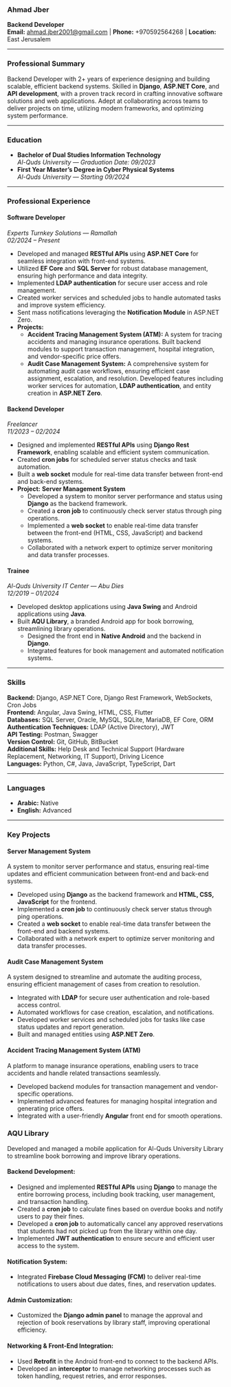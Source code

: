 ### **Ahmad Jber**

**Backend Developer**\
**Email:** [ahmad.jber2001@gmail.com](mailto\:ahmad.jber2001@gmail.com) | **Phone:** +970592564268 | **Location:** East Jerusalem

---

### **Professional Summary**

Backend Developer with 2+ years of experience designing and building scalable, efficient backend systems. Skilled in **Django**, **ASP.NET Core**, and **API development**, with a proven track record in crafting innovative software solutions and web applications. Adept at collaborating across teams to deliver projects on time, utilizing modern frameworks, and optimizing system performance.

---

### **Education**

- **Bachelor of Dual Studies Information Technology**\
  *Al-Quds University* — *Graduation Date: 09/2023*
- **First Year Master’s Degree in Cyber Physical Systems**\
  *Al-Quds University* — *Starting 09/2024*

---

### **Professional Experience**

#### **Software Developer**

*Experts Turnkey Solutions* — *Ramallah*\
*02/2024 – Present*

- Developed and managed **RESTful APIs** using **ASP.NET Core** for seamless integration with front-end systems.
- Utilized **EF Core** and **SQL Server** for robust database management, ensuring high performance and data integrity.
- Implemented **LDAP authentication** for secure user access and role management.
- Created worker services and scheduled jobs to handle automated tasks and improve system efficiency.
- Sent mass notifications leveraging the **Notification Module** in ASP.NET Zero.
- **Projects:**
  - **Accident Tracing Management System (ATM):** A system for tracing accidents and managing insurance operations. Built backend modules to support transaction management, hospital integration, and vendor-specific price offers.
  - **Audit Case Management System:** A comprehensive system for automating audit case workflows, ensuring efficient case assignment, escalation, and resolution. Developed features including worker services for automation, **LDAP authentication**, and entity creation in **ASP.NET Zero**.

#### **Backend Developer**

*Freelancer*\
*11/2023 – 02/2024*

- Designed and implemented **RESTful APIs** using **Django Rest Framework**, enabling scalable and efficient system communication.
- Created **cron jobs** for scheduled server status checks and task automation.
- Built a **web socket** module for real-time data transfer between front-end and back-end systems.
- **Project:** **Server Management System**
  - Developed a system to monitor server performance and status using **Django** as the backend framework.
  - Created a **cron job** to continuously check server status through ping operations.
  - Implemented a **web socket** to enable real-time data transfer between the front-end (HTML, CSS, JavaScript) and backend systems.
  - Collaborated with a network expert to optimize server monitoring and data transfer processes.

#### **Trainee**

*Al-Quds University IT Center* — *Abu Dies*\
*12/2019 – 01/2024*

- Developed desktop applications using **Java Swing** and Android applications using **Java**.
- Built **AQU Library**, a branded Android app for book borrowing, streamlining library operations.
  - Designed the front end in **Native Android** and the backend in **Django**.
  - Integrated features for book management and automated notification systems.

---

### **Skills**

**Backend:** Django, ASP.NET Core, Django Rest Framework, WebSockets, Cron Jobs\
**Frontend:** Angular, Java Swing, HTML, CSS, Flutter\
**Databases:** SQL Server, Oracle, MySQL, SQLite, MariaDB, EF Core, ORM\
**Authentication Techniques:** LDAP (Active Directory), JWT\
**API Testing:** Postman, Swagger\
**Version Control:** Git, GitHub, BitBucket\
**Additional Skills:** Help Desk and Technical Support (Hardware Replacement, Networking, IT Support), Driving Licence\
**Languages:** Python, C#, Java, JavaScript, TypeScript, Dart

---

### **Languages**

- **Arabic:** Native
- **English:** Advanced

---

### **Key Projects**

#### **Server Management System**

A system to monitor server performance and status, ensuring real-time updates and efficient communication between front-end and back-end systems.

- Developed using **Django** as the backend framework and **HTML, CSS, JavaScript** for the frontend.
- Implemented a **cron job** to continuously check server status through ping operations.
- Created a **web socket** to enable real-time data transfer between the front-end and backend systems.
- Collaborated with a network expert to optimize server monitoring and data transfer processes.

####

#### **Audit Case Management System**

A system designed to streamline and automate the auditing process, ensuring efficient management of cases from creation to resolution.

- Integrated with **LDAP** for secure user authentication and role-based access control.
- Automated workflows for case creation, escalation, and notifications.
- Developed worker services and scheduled jobs for tasks like case status updates and report generation.
- Built and managed entities using **ASP.NET Zero**.

#### **Accident Tracing Management System (ATM)**

A platform to manage insurance operations, enabling users to trace accidents and handle related transactions seamlessly.

- Developed backend modules for transaction management and vendor-specific operations.
- Implemented advanced features for managing hospital integration and generating price offers.
- Integrated with a user-friendly **Angular** front end for smooth operations.

### **AQU Library**  
Developed and managed a mobile application for Al-Quds University Library to streamline book borrowing and improve library operations.

#### **Backend Development:**
- Designed and implemented **RESTful APIs** using **Django** to manage the entire borrowing process, including book tracking, user management, and transaction handling.
- Created a **cron job** to calculate fines based on overdue books and notify users to pay their fines.
- Developed a **cron job** to automatically cancel any approved reservations that students had not picked up from the library within one day.
- Implemented **JWT authentication** to ensure secure and efficient user access to the system.

#### **Notification System:**
- Integrated **Firebase Cloud Messaging (FCM)** to deliver real-time notifications to users about due dates, fines, and reservation updates.

#### **Admin Customization:**
- Customized the **Django admin panel** to manage the approval and rejection of book reservations by library staff, improving operational efficiency.

#### **Networking & Front-End Integration:**
- Used **Retrofit** in the Android front-end to connect to the backend APIs.
- Developed an **interceptor** to manage networking processes such as token handling, request retries, and error responses.

